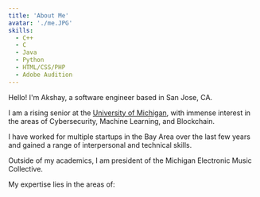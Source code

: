 ```yaml
---
title: 'About Me'
avatar: './me.JPG'
skills:
  - C++
  - C
  - Java
  - Python
  - HTML/CSS/PHP
  - Adobe Audition
---
```


Hello! I'm Akshay, a software engineer based in San Jose, CA.

I am a rising senior at the [University of Michigan](https://www.umich.edu/), with immense interest in the areas of Cybersecurity, Machine Learning, and Blockchain.

I have worked for multiple startups in the Bay Area over the last few years and gained a range of interpersonal and technical skills.

Outside of my academics, I am president of the Michigan Electronic Music Collective.

My expertise lies in the areas of:
